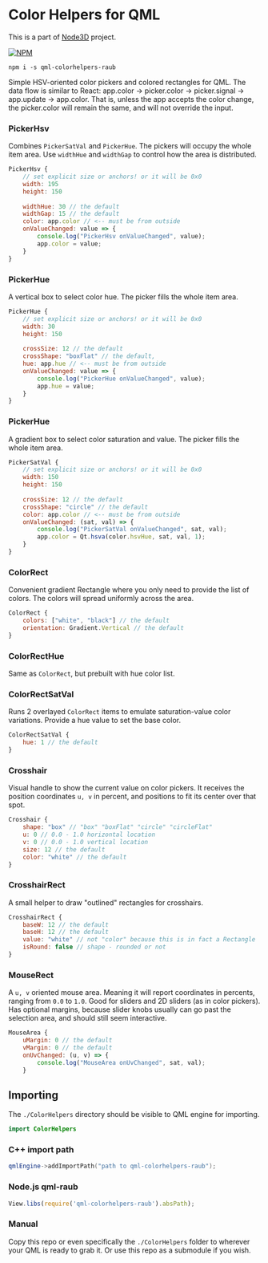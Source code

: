 # Color Helpers for QML

This is a part of [Node3D](https://github.com/node-3d) project.

[![NPM](https://badge.fury.io/js/qml-colorhelpers-raub.svg)](https://badge.fury.io/js/qml-colorhelpers-raub)

```console
npm i -s qml-colorhelpers-raub
```

Simple HSV-oriented color pickers and colored rectangles for QML. The data flow is similar
to React: app.color -> picker.color -> picker.signal -> app.update -> app.color. That is,
unless the app accepts the color change, the picker.color will remain the same, and
will not override the input.


### PickerHsv

Combines `PickerSatVal` and `PickerHue`. The pickers will occupy the whole
item area. Use `widthHue` and `widthGap` to control how the area is distributed.

```js
PickerHsv {
	// set explicit size or anchors! or it will be 0x0
	width: 195
	height: 150
	
	widthHue: 30 // the default
	widthGap: 15 // the default
	color: app.color // <-- must be from outside
	onValueChanged: value => {
		console.log("PickerHsv onValueChanged", value);
		app.color = value;
	}
}
```


### PickerHue

A vertical box to select color hue. The picker fills the whole item area.

```js
PickerHue {
	// set explicit size or anchors! or it will be 0x0
	width: 30
	height: 150
	
	crossSize: 12 // the default
	crossShape: "boxFlat" // the default, 
	hue: app.hue // <-- must be from outside
	onValueChanged: value => {
		console.log("PickerHue onValueChanged", value);
		app.hue = value;
	}
}
```


### PickerHue

A gradient box to select color saturation and value.
The picker fills the whole item area.

```js
PickerSatVal {
	// set explicit size or anchors! or it will be 0x0
	width: 150
	height: 150
	
	crossSize: 12 // the default
	crossShape: "circle" // the default
	color: app.color // <-- must be from outside
	onValueChanged: (sat, val) => {
		console.log("PickerSatVal onValueChanged", sat, val);
		app.color = Qt.hsva(color.hsvHue, sat, val, 1);
	}
}
```


### ColorRect

Convenient gradient Rectangle where you only need to provide the list of colors.
The colors will spread uniformly across the area.

```js
ColorRect {
	colors: ["white", "black"] // the default
	orientation: Gradient.Vertical // the default
}
```


### ColorRectHue

Same as `ColorRect`, but prebuilt with hue color list.


### ColorRectSatVal

Runs 2 overlayed `ColorRect` items to emulate saturation-value
color variations. Provide a hue value to set the base color.

```js
ColorRectSatVal {
	hue: 1 // the default
}
```


### Crosshair

Visual handle to show the current value on color pickers. It receives
the position coordinates `u, v` in percent, and positions to fit its center over that spot.

```js
Crosshair {
	shape: "box" // "box" "boxFlat" "circle" "circleFlat"
	u: 0 // 0.0 - 1.0 horizontal location
	v: 0 // 0.0 - 1.0 vertical location
	size: 12 // the default
	color: "white" // the default
}
```


### CrosshairRect

A small helper to draw "outlined" rectangles for crosshairs.

```js
CrosshairRect {
	baseW: 12 // the default
	baseH: 12 // the default
	value: "white" // not "color" because this is in fact a Rectangle
	isRound: false // shape - rounded or not
}
```

### MouseRect

A `u, v` oriented mouse area. Meaning it will report coordinates in percents,
ranging from `0.0` to `1.0`. Good for sliders and 2D sliders (as in color pickers).
Has optional margins, because slider knobs usually can go past the selection area, and
should still seem interactive.

```js
MouseArea {
	uMargin: 0 // the default
	vMargin: 0 // the default
	onUvChanged: (u, v) => {
		console.log("MouseArea onUvChanged", sat, val);
	}
```


## Importing

The `./ColorHelpers` directory should be visible to QML engine for importing.

```qml
import ColorHelpers
```

### C++ import path

```cpp
qmlEngine->addImportPath("path to qml-colorhelpers-raub");
```

### Node.js qml-raub

```js
View.libs(require('qml-colorhelpers-raub').absPath);
```

### Manual

Copy this repo or even specifically the `./ColorHelpers` folder to wherever your QML is
ready to grab it. Or use this repo as a submodule if you wish.
